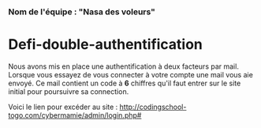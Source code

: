 ### Nom de l'équipe : "Nasa des voleurs"

# Defi-double-authentification

Nous avons mis en place une authentification à deux facteurs par mail. Lorsque vous essayez de vous connecter à votre compte une mail vous aie envoyé. 
Ce mail contient un code à **6** chiffres qu'il faut entrer sur le site initial pour poursuivre sa connection.


Voici le lien pour excéder au site : 
http://codingschool-togo.com/cybermamie/admin/login.php#
